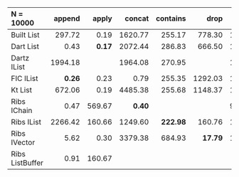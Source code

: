 | N = 10000 | append | apply | concat | contains | drop | filter | fold | head | init | map | prepend | reverse | tail | take | update |
| :--- | ---: | ---: | ---: | ---: | ---: | ---: | ---: | ---: | ---: | ---: | ---: | ---: | ---: | ---: | ---: |
| Built List | 297.72 | 0.19 | 1620.77 | 255.17 | 778.30 | 1738.50 | 574.26 | 0.19 | 1609.08 | 1731.33 | 719.09 | 1764.48 | 1567.91 | 774.48 | 302.64 |
| Dart List | 0.43 | **0.17** | 2072.44 | 286.83 | 666.50 | 1931.53 | 672.29 | 0.17 |   | 1668.76 | 0.44 | 1702.60 | 1340.30 | 664.80 | **0.21** |
| Dartz IList | 1994.18 |   | 1964.08 | 270.95 |   | 1135.84 | **415.49** |   |   | 1396.44 | **0.11** | 860.68 | 0.26 |   |   |
| FIC IList | **0.26** | 0.23 | 0.79 | 255.35 | 1292.03 | 1646.27 | 574.96 | 0.20 | 2781.03 | 1808.48 | 715.75 | 3868.69 | 2609.10 | 1336.58 | 427.05 |
| Kt List | 672.06 | 0.19 | 4485.38 | 255.68 | 1148.37 | 1524.52 | 891.94 | 0.19 | 2292.20 | 1903.72 |   | 930.78 | 1680.31 | 1064.05 |   |
| Ribs IChain | 0.47 | 569.67 | **0.40** |   |   | 9447.86 | 1103.16 | 0.32 | 5283.53 | **1311.44** | 0.49 | 758.23 | 175.74 |   |   |
| Ribs IList | 2266.42 | 160.66 | 1249.60 | **222.98** | 160.76 | 1890.59 | 602.68 | **0.14** | 4094.77 | 1312.66 | 0.12 | **754.16** | **0.03** | 568.32 | 1186.16 |
| Ribs IVector | 5.62 | 0.30 | 3379.38 | 684.93 | **17.79** | 1922.11 | 1208.11 | 0.63 | **2.61** | 1606.74 | 14.00 | 5349.35 | 4.55 | **24.74** | 2709.93 |
| Ribs ListBuffer | 0.91 | 160.67 |   |   |   | **331.56** |   | 0.46 |   | 3707.74 | 0.92 |   |   |   | 128.99 |

